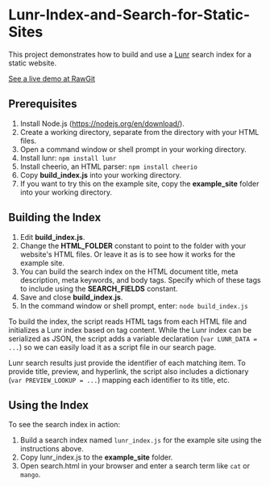 # Lunr-Index-and-Search-for-Static-Sites

This project demonstrates how to build and use a [Lunr](https://lunrjs.com/) search index for a static website.

[See a live demo at RawGit](https://cdn.rawgit.com/twhiteaker/Lunr-Index-and-Search-for-Static-Sites/35ed5065/example_site/index.html)

## Prerequisites

1. Install Node.js (https://nodejs.org/en/download/).
2. Create a working directory, separate from the directory with your HTML files.
3. Open a command window or shell prompt in your working directory.
4. Install lunr: `npm install lunr`
5. Install cheerio, an HTML parser: `npm install cheerio`
6. Copy **build_index.js** into your working directory.
7. If you want to try this on the example site, copy the **example_site** folder into your working directory.

## Building the Index

1. Edit **build_index.js**.
2. Change the **HTML_FOLDER** constant to point to the folder with your website's HTML files. Or leave it as is to see how it works for the example site.
3. You can build the search index on the HTML document title, meta description, meta keywords, and body tags. Specify which of these tags to include using the **SEARCH_FIELDS** constant.
4. Save and close **build_index.js**.
5. In the command window or shell prompt, enter: `node build_index.js`

To build the index, the script reads HTML tags from each HTML file and initializes a Lunr index based on tag content.  While the Lunr index can be serialized as JSON, the script adds a variable declaration (`var LUNR_DATA = ...`) so we can easily load it as a script file in our search page.  

Lunr search results just provide the identifier of each matching item. To provide title, preview, and hyperlink, the script also includes a dictionary (`var PREVIEW_LOOKUP = ...`) mapping each identifier to its title, etc.

## Using the Index

To see the search index in action:
1. Build a search index named `lunr_index.js` for the example site using the instructions above.
2. Copy lunr_index.js to the **example_site** folder.
3. Open search.html in your browser and enter a search term like `cat` or `mango`.
